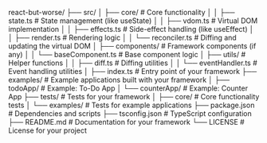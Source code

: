 react-but-worse/
├── src/
│   ├── core/               # Core functionality
│   │   ├── state.ts        # State management (like useState)
│   │   ├── vdom.ts         # Virtual DOM implementation
│   │   ├── effects.ts      # Side-effect handling (like useEffect)
│   │   ├── render.ts       # Rendering logic
│   │   └── reconciler.ts   # Diffing and updating the virtual DOM
│   ├── components/         # Framework components (if any)
│   │   └── baseComponent.ts # Base component logic
│   ├── utils/              # Helper functions
│   │   ├── diff.ts         # Diffing utilities
│   │   └── eventHandler.ts # Event handling utilities
│   ├── index.ts            # Entry point of your framework
├── examples/               # Example applications built with your framework
│   ├── todoApp/            # Example: To-Do App
│   └── counterApp/         # Example: Counter App
├── tests/                  # Tests for your framework
│   ├── core/               # Core functionality tests
│   └── examples/           # Tests for example applications
├── package.json            # Dependencies and scripts
├── tsconfig.json           # TypeScript configuration
├── README.md               # Documentation for your framework
└── LICENSE                 # License for your project
